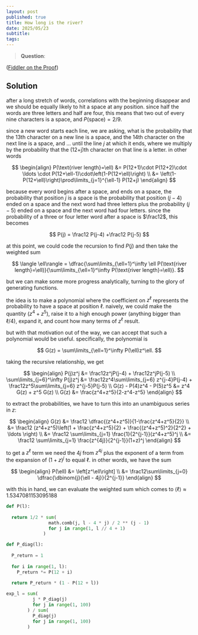 ```yaml
---
layout: post
published: true
title: How long is the river?
date: 2025/05/23
subtitle: 
tags:
---
```


>**Question**:

<!--more-->

([Fiddler on the Proof](URL))

## Solution

after a long stretch of words, correlations with the beginning disappear and we should be equally likely to hit a space at any position. since half the words are three letters and half are four, this means that two out of every nine characters is a space, and $P(\text{space}) = 2/9.$

since a new word starts each line, we are asking, what is the probability that the 13th character on a new line is a space, and the 14th character on the next line is a space, and ... until the line $j$ at which it ends, where we multiply by the probability that the (12+j)th character on that line is a letter. in other words

$$ 
\begin{align}
  P(\text{river length}=\ell) &= P(12+1)\cdot P(12+2)\cdot \ldots \cdot P(12+\ell-1)\cdot\left(1-P(12+\ell)\right) \\
  &= \left(1-P(12+\ell)\right)\prod\limits_{j=1}^{\ell-1} P(12+j)
\end{align}
$$

because every word begins after a space, and ends on a space, the probability that position $j$ is a space is the probability that position $(j-4)$ ended on a space and the next word had three letters plus the probability $(j-5)$ ended on a space and the next word had four letters. since the probability of a three or four letter word after a space is $\frac12$, this becomes

$$ P(j) = \frac12 P(j-4) +\frac12 P(j-5) $$

at this point, we could code the recursion to find $P(j)$ and then take the weighted sum 

$$ \langle \ell\rangle = \dfrac{\sum\limits_{\ell=1}^\infty \ell P(\text{river length}=\ell)}{\sum\limits_{\ell=1}^\infty  P(\text{river length}=\ell)}. $$

but we can make some more progress analytically, turning to the glory of generating functions. 

the idea is to make a polynomial where the coefficient on $z^\ell$ represents the probability to have a space at position $\ell$. naively, we could make the quantity $(z^4 + z^5)$, raise it to a high enough power (anything bigger than $\ell/4$), expand it, and count how many terms of $z^\ell$ result. 

but with that motivation out of the way, we can accept that such a polynomial would be useful. specifically, the polynomial is 

$$ G(z) = \sum\limits_{\ell=1}^\infty P(\ell)z^\ell. $$

taking the recursive relationship, we get

$$
  \begin{align}
    P(j)z^j  &= \frac12z^jP(j-4) + \frac12z^jP(j-5) \\
    \sum\limits_{j=6}^\infty P(j)z^j  &= \frac12z^4\sum\limits_{j=6} z^{j-4}P(j-4) + \frac12z^5\sum\limits_{j=6} z^{j-5}P(j-5) \\
    G(z) - P(4)z^4 - P(5)z^5 &= z^4 G(z) + z^5 G(z) \\
    G(z) &= \frac{z^4+z^5}{2-z^4-z^5}
  \end{align}
$$

to extract the probabilities, we have to turn this into an unambiguous series in $z$:

$$
  \begin{align}
    G(z) &= \frac12 \dfrac{(z^4+z^5)}{1-\frac{z^4+z^5}{2}} \\
         &= \frac12 (z^4+z^5)\left(1 + \frac{z^4+z^5}{2} + \frac{(z^4+z^5)^2}{2^2} + \ldots \right) \\
         &= \frac12 \sum\limits_{j=1} \frac{1}{2^{j-1}}(z^4+z^5)^j \\
         &= \frac12 \sum\limits_{j=1} \frac{z^{4j}}{2^{j-1}}(1+z)^j
  \end{align}
$$

to get a $z^\ell$ term we need the $4j$ from $z^{4j}$ plus the exponent of a term from the expansion of $(1+z)^j$ to equal $\ell.$ in other words, we have the sum

$$ \begin{align} 
    P(\ell) &= \left[z^\ell\right] \\
      &= \frac12\sum\limits_{j=0} \dfrac{\dbinom{j}{\ell - 4j}}{2^{j-1}} 
    \end{align}
$$

with this in hand, we can evaluate the weighted sum which comes to $\langle \ell\rangle \approx 1.5347081153095188$

```python
def P(l):
  
  return 1/2 * sum(
                math.comb(j, l - 4 * j) / 2 ** (j - 1) 
                for j in range(1, l // 4 + 1)
              )

def P_diag(l):
  
  P_return = 1
  
  for i in range(1, l):
    P_return *= P(12 + i)
  
  return P_return * (1 - P(12 + l))

exp_l = sum(
          j * P_diag(j) 
          for j in range(1, 100)
        ) / sum(
          P_diag(j) 
          for j in range(1, 100)
        )
```



<br>
